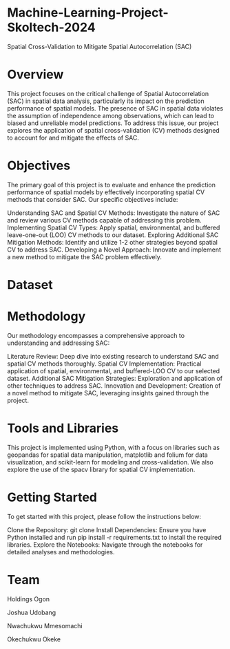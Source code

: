 # Machine-Learning-Project-Skoltech-2024
Spatial Cross-Validation to Mitigate Spatial Autocorrelation (SAC)

# Overview
This project focuses on the critical challenge of Spatial Autocorrelation (SAC) in spatial data analysis, particularly its impact on the prediction performance of spatial models. The presence of SAC in spatial data violates the assumption of independence among observations, which can lead to biased and unreliable model predictions. To address this issue, our project explores the application of spatial cross-validation (CV) methods designed to account for and mitigate the effects of SAC.

# Objectives
The primary goal of this project is to evaluate and enhance the prediction performance of spatial models by effectively incorporating spatial CV methods that consider SAC. Our specific objectives include:

Understanding SAC and Spatial CV Methods: Investigate the nature of SAC and review various CV methods capable of addressing this problem.
Implementing Spatial CV Types: Apply spatial, environmental, and buffered leave-one-out (LOO) CV methods to our dataset.
Exploring Additional SAC Mitigation Methods: Identify and utilize 1-2 other strategies beyond spatial CV to address SAC.
Developing a Novel Approach: Innovate and implement a new method to mitigate the SAC problem effectively.

# Dataset

# Methodology
Our methodology encompasses a comprehensive approach to understanding and addressing SAC:

Literature Review: Deep dive into existing research to understand SAC and spatial CV methods thoroughly.
Spatial CV Implementation: Practical application of spatial, environmental, and buffered-LOO CV to our selected dataset.
Additional SAC Mitigation Strategies: Exploration and application of other techniques to address SAC.
Innovation and Development: Creation of a novel method to mitigate SAC, leveraging insights gained through the project.

# Tools and Libraries
This project is implemented using Python, with a focus on libraries such as geopandas for spatial data manipulation, matplotlib and folium for data visualization, and scikit-learn for modeling and cross-validation. We also explore the use of the spacv library for spatial CV implementation.

# Getting Started
To get started with this project, please follow the instructions below:

Clone the Repository: git clone <repository-url>
Install Dependencies: Ensure you have Python installed and run pip install -r requirements.txt to install the required libraries.
Explore the Notebooks: Navigate through the notebooks for detailed analyses and methodologies.

# Team
Holdings Ogon

Joshua Udobang 

Nwachukwu Mmesomachi

Okechukwu Okeke
